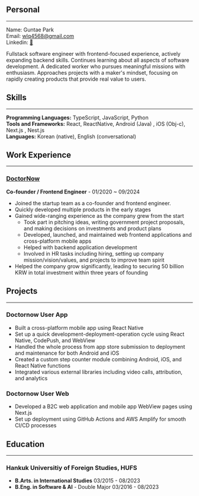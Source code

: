 ## Personal

---

Name: Guntae Park <br />
Email: wlq4568@gmail.com <br />
Linkedin: [🔗](https://www.linkedin.com/in/eatnug) 

Fullstack software engineer with frontend-focused experience, actively expanding backend skills. Continues learning about all aspects of software development. A dedicated worker who pursues meaningful missions with enthusiasm. Approaches projects with a maker's mindset, focusing on rapidly creating products that provide real value to users.

## Skills

---

**Programming Languages:** <span class="iconify" data-icon="vscode-icons:file-type-typescript-official"></span> TypeScript, <span class="iconify" data-icon="vscode-icons:file-type-js-official"></span> JavaScript, <span class="iconify" data-icon="vscode-icons:file-type-python"></span> Python <br />
**Tools and Frameworks:** <span class="iconify" data-icon="vscode-icons:file-type-reactjs"></span> React,<span class="iconify" data-icon="vscode:file-type-reactjs"></span> ReactNative, <span class="iconify" data-icon="devicon:android"></span> Android (Java)  , <span class="iconify" data-icon="devicon:apple"></span> iOS (Obj-c), <span class="iconify" data-icon="devicon:nextjs"></span> Next.js , <span class="iconify" data-icon="vscode-icons:file-type-nestjs"></span> Nest.js <br />
**Languages:** Korean (native), English (conversational)


## Work Experience

---

### [DoctorNow](https://www.linkedin.com/company/doctornowrecruit/) <br />
**Co-founder / Frontend Engineer** - 01/2020 ~ 09/2024

- Joined the startup team as a co-founder and frontend engineer.
- Quickly developed multiple products in the early stages
- Gained wide-ranging experience as the company grew from the start
    - Took part in pitching ideas, writing government project proposals, and making decisions on investments and product plans
    - Developed, launched, and maintained web frontend applications and cross-platform mobile apps
    - Helped with backend application development
    - Involved in HR tasks including hiring, setting up company mission/vision/values, and projects to improve team spirit
- Helped the company grow significantly, leading to securing 50 billion KRW in total investment within three years of founding


## Projects

---

### Doctornow User App

- Built a cross-platform mobile app using React Native
- Set up a quick development-deployment-operation cycle using React Native, CodePush, and WebView
- Handled the whole process from app store submission to deployment and maintenance for both Android and iOS
- Created a custom step counter module combining Android, iOS, and React Native functions
- Integrated various external libraries including video calls, attribution, and analytics


### Doctornow User Web

- Developed a B2C web application and mobile app WebView pages using Next.js
- Set up deployment using GitHub Actions and AWS Amplify for smooth CI/CD processes


## Education

---

### Hankuk Universitiy of Foreign Studies, HUFS
- **B.Arts. in International Studies** 03/2015 - 08/2023
- **B.Eng. in Software & AI** - Double Major 03/2016 - 08/2023

